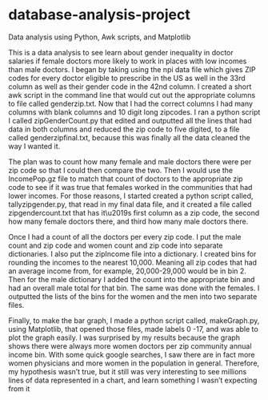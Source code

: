 # database-analysis-project
Data analysis using Python, Awk scripts, and Matplotlib


This is a data analysis to see learn about gender inequality in doctor salaries if female doctors more likely to work in places with low incomes than male doctors. I began by taking using the npi data file which gives ZIP codes for every doctor eligible to prescribe in the US as well in the 33rd column as well as their gender code in the 42nd column. I created a short awk script in the command line that would cut out the appropriate columns to file called genderzip.txt. Now that I had the correct columns I had many columns with blank columns and 10 digit long zipcodes. I ran a python script I called zipGenderCount.py that edited and outputted all the lines that had data in both columns and reduced the zip code to five digited, to a file called genderzipfinal.txt, because this was finally all the data cleaned the way I wanted it.
	
  
The plan was to count how many female and male doctors there were per zip code so that I could then compare the two. Then I would use the IncomePop.gz file to match that count of doctors to the appropriate zip code to see if it was true that females worked in the communities that had lower incomes. For those reasons, I started created a python script called,  tallyzipgender.py, that read in my final data file, and it created a file called zipgendercount.txt that has it\u2019s first column as a zip code, the second how many female doctors there, and third how many male doctors there. 
	
Once I had a count of all the doctors per every zip code. I put the male count and zip code and women count and zip code into separate dictionaries. I also put the zipIncome file into a dictionary. I created bins for rounding the incomes to the nearest 10,000. Meaning all zip codes that had an average income from, for example, 20,000-29,000 would be in bin 2. Then for the male dictionary I added the count into the appropriate bin and had an overall male total for that bin. The same was done with the females. I outputted the lists of the bins for the women and the men into two separate files.
	  
Finally, to make the bar graph, I made a python script called, makeGraph.py, using Matplotlib, that opened those files, made labels 0 -17, and was able to plot the graph easily. I was surprised by my results because the graph shows there were always more women doctors per zip community annual income bin. With some quick google searches, I saw there are in fact more women physicians and more women in the population in general. Therefore, my hypothesis wasn’t true, but it still was very interesting to see millions lines of data represented in a chart, and learn something I wasn’t expecting from it

